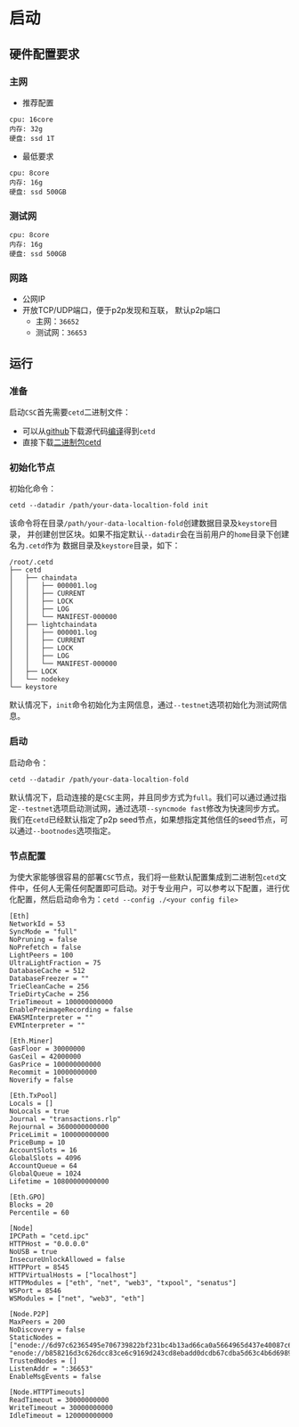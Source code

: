 # 启动

## 硬件配置要求

### 主网
* 推荐配置

```
cpu: 16core
内存: 32g
硬盘: ssd 1T
```

* 最低要求

```
cpu: 8core
内存: 16g
硬盘: ssd 500GB
```

### 测试网

```
cpu: 8core
内存: 16g
硬盘: ssd 500GB
```

### 网路

* 公网IP
* 开放TCP/UDP端口，便于p2p发现和互联， 默认p2p端口
  * 主网：`36652`
  * 测试网：`36653`

## 运行

### 准备

启动`CSC`首先需要`cetd`二进制文件：
* 可以从[github](https://github.com/coinex-smart-chain/csc)下载源代码[编译](./node_compile.md)得到`cetd`
* 直接下载[二进制包cetd](https://github.com/coinex-smart-chain/csc)

### 初始化节点

初始化命令：
```
cetd --datadir /path/your-data-localtion-fold init
```

该命令将在目录`/path/your-data-localtion-fold`创建数据目录及`keystore`目录，
并创建创世区块。如果不指定默认`--datadir`会在当前用户的`home`目录下创建名为`.cetd`作为
数据目录及`keystore`目录，如下：

```
/root/.cetd
├── cetd
│   ├── chaindata
│   │   ├── 000001.log
│   │   ├── CURRENT
│   │   ├── LOCK
│   │   ├── LOG
│   │   └── MANIFEST-000000
│   ├── lightchaindata
│   │   ├── 000001.log
│   │   ├── CURRENT
│   │   ├── LOCK
│   │   ├── LOG
│   │   └── MANIFEST-000000
│   ├── LOCK
│   └── nodekey
└── keystore
```

默认情况下，`init`命令初始化为主网信息，通过`--testnet`选项初始化为测试网信息。

### 启动

启动命令：

```
cetd --datadir /path/your-data-localtion-fold
```

默认情况下，启动连接的是`CSC`主网，并且同步方式为`full`。我们可以通过通过指定`--testnet`选项启动测试网，通过选项`--syncmode fast`修改为快速同步方式。我们在`cetd`已经默认指定了p2p seed节点，如果想指定其他信任的seed节点，可以通过`--bootnodes`选项指定。

### 节点配置

为使大家能够很容易的部署`CSC`节点，我们将一些默认配置集成到二进制包`cetd`文件中，任何人无需任何配置即可启动。对于专业用户，可以参考以下配置，进行优化配置，然后启动命令为：`cetd --config ./<your config file>`

```
[Eth]
NetworkId = 53
SyncMode = "full"
NoPruning = false
NoPrefetch = false
LightPeers = 100
UltraLightFraction = 75
DatabaseCache = 512
DatabaseFreezer = ""
TrieCleanCache = 256
TrieDirtyCache = 256
TrieTimeout = 100000000000
EnablePreimageRecording = false
EWASMInterpreter = ""
EVMInterpreter = ""

[Eth.Miner]
GasFloor = 30000000
GasCeil = 42000000
GasPrice = 100000000000
Recommit = 10000000000
Noverify = false

[Eth.TxPool]
Locals = []
NoLocals = true
Journal = "transactions.rlp"
Rejournal = 3600000000000
PriceLimit = 100000000000
PriceBump = 10
AccountSlots = 16
GlobalSlots = 4096
AccountQueue = 64
GlobalQueue = 1024
Lifetime = 10800000000000

[Eth.GPO]
Blocks = 20
Percentile = 60

[Node]
IPCPath = "cetd.ipc"
HTTPHost = "0.0.0.0"
NoUSB = true
InsecureUnlockAllowed = false
HTTPPort = 8545
HTTPVirtualHosts = ["localhost"]
HTTPModules = ["eth", "net", "web3", "txpool", "senatus"]
WSPort = 8546
WSModules = ["net", "web3", "eth"]

[Node.P2P]
MaxPeers = 200
NoDiscovery = false
StaticNodes = ["enode://6d97c62365495e706739822bf231bc4b13ad66ca0a5664965d437e40087c6c76f2cedf1286fffbcec2fc1500aa2634c70a26b2c7408c85081578ab85069b919f@47.242.178.212:36653", "enode://b858216d3c626dcc83ce6c9169d243cd8ebadd0dcdb67cdba5d63c4b6d6989c0a8fdf2278d5b68e20cc8eeefa8eb58cf4d5bb0c3dda3cbfae3e42586eb6897bb@47.242.181.109:36653"]
TrustedNodes = []
ListenAddr = ":36653"
EnableMsgEvents = false

[Node.HTTPTimeouts]
ReadTimeout = 30000000000
WriteTimeout = 30000000000
IdleTimeout = 120000000000
```